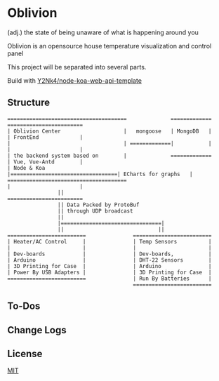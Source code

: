 # Oblivion
(adj.) the state of being unaware of what is happening around you

Oblivion is an opensource house temperature visualization and control panel

This project will be separated into several parts.

Build with [Y2Nk4/node-koa-web-api-template](https://github.com/Y2Nk4/node-koa-web-api-template)

## Structure
```
======================================              =============       ========================
| Oblivion Center                    |   mongoose   | MongoDB   |       | FrontEnd             |
|                                    | =============|           |       |                      |
| the backend system based on        |              =============       | Vue, Vue-Antd        |
| Node & Koa                         |==================================| ECharts for graphs   |
======================================                                  |                      |
                ||                                                      ========================
                || Data Packed by ProtoBuf
                || through UDP broadcast
                ||
                |================================|
                ||                              ||
=========================               =========================
| Heater/AC Control     |               | Temp Sensors          |
|                       |               |                       |
| Dev-boards            |               | Dev-boards,           |
| Arduino               |               | DHT-22 Sensors        |
| 3D Printing for Case  |               | Arduino               |
| Power By USB Adapters |               | 3D Printing for Case  |
=========================               | Run By Batteries      |
                                        =========================

```

## To-Dos


## Change Logs


## License

[MIT](http://opensource.org/licenses/MIT)


